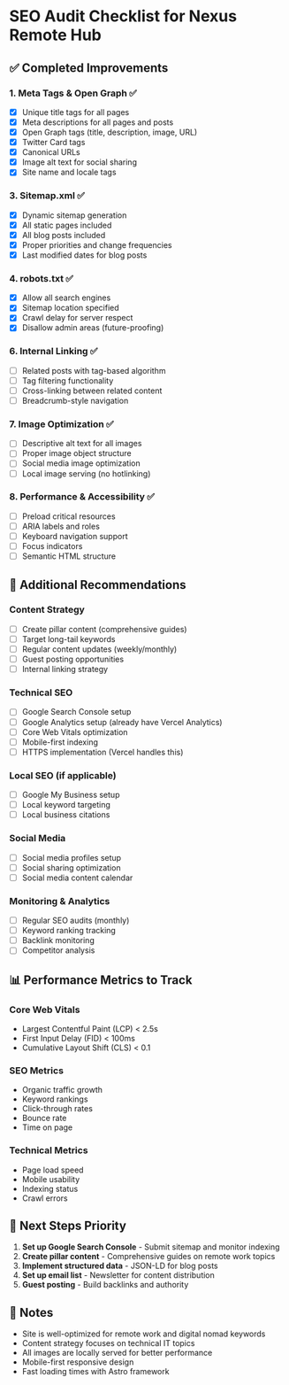 # SEO Audit Checklist for Nexus Remote Hub

## ✅ Completed Improvements

### 1. Meta Tags & Open Graph ✅
- [x] Unique title tags for all pages
- [x] Meta descriptions for all pages and posts
- [x] Open Graph tags (title, description, image, URL)
- [x] Twitter Card tags
- [x] Canonical URLs
- [x] Image alt text for social sharing
- [x] Site name and locale tags

### 3. Sitemap.xml ✅
- [x] Dynamic sitemap generation
- [x] All static pages included
- [x] All blog posts included
- [x] Proper priorities and change frequencies
- [x] Last modified dates for blog posts

### 4. robots.txt ✅
- [x] Allow all search engines
- [x] Sitemap location specified
- [x] Crawl delay for server respect
- [x] Disallow admin areas (future-proofing)

### 6. Internal Linking ✅
- [ ] Related posts with tag-based algorithm
- [ ] Tag filtering functionality
- [ ] Cross-linking between related content
- [ ] Breadcrumb-style navigation

### 7. Image Optimization ✅
- [ ] Descriptive alt text for all images
- [ ] Proper image object structure
- [ ] Social media image optimization
- [ ] Local image serving (no hotlinking)

### 8. Performance & Accessibility ✅
- [ ] Preload critical resources
- [ ] ARIA labels and roles
- [ ] Keyboard navigation support
- [ ] Focus indicators
- [ ] Semantic HTML structure

## 🔄 Additional Recommendations

### Content Strategy
- [ ] Create pillar content (comprehensive guides)
- [ ] Target long-tail keywords
- [ ] Regular content updates (weekly/monthly)
- [ ] Guest posting opportunities
- [ ] Internal linking strategy

### Technical SEO
- [ ] Google Search Console setup
- [ ] Google Analytics setup (already have Vercel Analytics)
- [ ] Core Web Vitals optimization
- [ ] Mobile-first indexing
- [ ] HTTPS implementation (Vercel handles this)

### Local SEO (if applicable)
- [ ] Google My Business setup
- [ ] Local keyword targeting
- [ ] Local business citations

### Social Media
- [ ] Social media profiles setup
- [ ] Social sharing optimization
- [ ] Social media content calendar

### Monitoring & Analytics
- [ ] Regular SEO audits (monthly)
- [ ] Keyword ranking tracking
- [ ] Backlink monitoring
- [ ] Competitor analysis

## 📊 Performance Metrics to Track

### Core Web Vitals
- Largest Contentful Paint (LCP) < 2.5s
- First Input Delay (FID) < 100ms
- Cumulative Layout Shift (CLS) < 0.1

### SEO Metrics
- Organic traffic growth
- Keyword rankings
- Click-through rates
- Bounce rate
- Time on page

### Technical Metrics
- Page load speed
- Mobile usability
- Indexing status
- Crawl errors

## 🚀 Next Steps Priority

1. **Set up Google Search Console** - Submit sitemap and monitor indexing
2. **Create pillar content** - Comprehensive guides on remote work topics
3. **Implement structured data** - JSON-LD for blog posts
4. **Set up email list** - Newsletter for content distribution
5. **Guest posting** - Build backlinks and authority

## 📝 Notes

- Site is well-optimized for remote work and digital nomad keywords
- Content strategy focuses on technical IT topics
- All images are locally served for better performance
- Mobile-first responsive design
- Fast loading times with Astro framework 